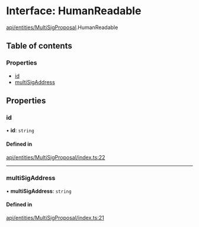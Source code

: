 # Interface: HumanReadable

[api/entities/MultiSigProposal](../wiki/api.entities.MultiSigProposal).HumanReadable

## Table of contents

### Properties

- [id](../wiki/api.entities.MultiSigProposal.HumanReadable#id)
- [multiSigAddress](../wiki/api.entities.MultiSigProposal.HumanReadable#multisigaddress)

## Properties

### id

• **id**: `string`

#### Defined in

[api/entities/MultiSigProposal/index.ts:22](https://github.com/PolymeshAssociation/polymesh-sdk/blob/07a4c5b0/src/api/entities/MultiSigProposal/index.ts#L22)

___

### multiSigAddress

• **multiSigAddress**: `string`

#### Defined in

[api/entities/MultiSigProposal/index.ts:21](https://github.com/PolymeshAssociation/polymesh-sdk/blob/07a4c5b0/src/api/entities/MultiSigProposal/index.ts#L21)
